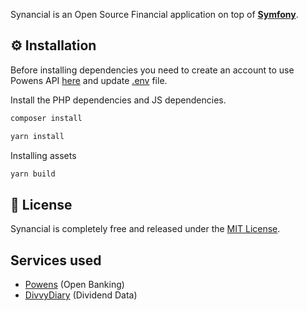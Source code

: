 Synancial is an Open Source Financial application on top of [**Symfony**](https://symfony.com).

⚙️ Installation
--------------
Before installing dependencies you need to create an account to use Powens API [here](https://console.budget-insight.com/auth/register) and update [.env](https://github.com/pentiminax/synancial/blob/main/.env) file.

Install the PHP dependencies and JS dependencies.
```sh
composer install
```
```sh
yarn install
```
Installing assets
```sh
yarn build
```

📃 License
----------

Synancial is completely free and released under the [MIT License](https://github.com/pentiminax/synancial/blob/main/LICENCE).

Services used
--------------
- [Powens](https://www.powens.com) (Open Banking)
- [DivvyDiary](https://divvydiary.com) (Dividend Data)
